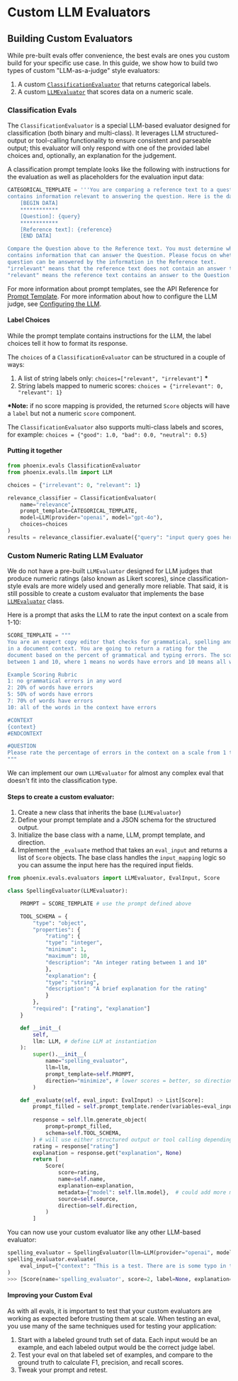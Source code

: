 # Custom LLM Evaluators

## Building Custom Evaluators

While pre-built evals offer convenience, the best evals are ones you custom build for your specific use case. In this guide, we show how to build two types of custom "LLM-as-a-judge" style evaluators:

1. A custom [`ClassificationEvaluator`](https://arize-phoenix.readthedocs.io/projects/evals/en/latest/api/evals.html#classificationevaluator) that returns categorical labels.
2. A custom [`LLMEvaluator`](https://arize-phoenix.readthedocs.io/projects/evals/en/latest/api/evals.html#llmevaluator) that scores data on a numeric scale.

### Classification Evals

The `ClassificationEvaluator` is a special LLM-based evaluator designed for classification (both binary and multi-class). It leverages LLM structured-output or tool-calling functionality to ensure consistent and parseable output; this evaluator will only respond with one of the provided label choices and, optionally, an explanation for the judgement.

A classification prompt template looks like the following with instructions for the evaluation as well as placeholders for the evaluation input data:

```python
CATEGORICAL_TEMPLATE = '''You are comparing a reference text to a question and trying to determine if the reference text
contains information relevant to answering the question. Here is the data:
    [BEGIN DATA]
    ************
    [Question]: {query}
    ************
    [Reference text]: {reference}
    [END DATA]

Compare the Question above to the Reference text. You must determine whether the Reference text
contains information that can answer the Question. Please focus on whether the very specific
question can be answered by the information in the Reference text.
"irrelevant" means that the reference text does not contain an answer to the Question.
"relevant" means the reference text contains an answer to the Question. '''
```

For more information about prompt templates, see the API Reference for [Prompt Template](https://arize-phoenix.readthedocs.io/projects/evals/en/latest/api/evals.html#prompt-template). For more information about how to configure the LLM judge, see [Configuring the LLM](configuring-the-llm.md).

#### Label Choices

While the prompt template contains instructions for the LLM, the label choices tell it how to format its response.

The `choices` of a `ClassificationEvaluator` can be structured in a couple of ways:

1. A list of string labels only: `choices=["relevant", "irrelevant"]` **\***
2. String labels mapped to numeric scores: `choices = {"irrelevant": 0, "relevant": 1}`

**\*Note:** if no score mapping is provided, the returned `Score` objects will have a `label` but not a numeric `score` component.

The `ClassificationEvaluator` also supports multi-class labels and scores, for example: `choices = {"good": 1.0, "bad": 0.0, "neutral": 0.5}`

#### Putting it together

```python
from phoenix.evals ClassificationEvaluator
from phoenix.evals.llm import LLM

choices = {"irrelevant": 0, "relevant": 1}

relevance_classifier = ClassificationEvaluator(
    name="relevance",
    prompt_template=CATEGORICAL_TEMPLATE,
    model=LLM(provider="openai", model="gpt-4o"),
    choices=choices
)
results = relevance_classifier.evaluate({"query": "input query goes here", "reference": "document text goes here"})
```

### Custom Numeric Rating LLM Evaluator

We do not have a pre-built `LLMEvaluator` designed for LLM judges that produce numeric ratings (also known as Likert scores), since classification-style evals are more widely used and generally more reliable. That said, it is still possible to create a custom evaluator that implements the base [`LLMEvaluator`](https://arize-phoenix.readthedocs.io/projects/evals/en/latest/api/evals.html#llmevaluator) class.

Here is a prompt that asks the LLM to rate the input context on a scale from 1-10:

```python
SCORE_TEMPLATE = """
You are an expert copy editor that checks for grammatical, spelling and typing errors
in a document context. You are going to return a rating for the
document based on the percent of grammatical and typing errors. The score should be
between 1 and 10, where 1 means no words have errors and 10 means all words have errors. 

Example Scoring Rubric
1: no grammatical errors in any word
2: 20% of words have errors
5: 50% of words have errors 
7: 70% of words have errors 
10: all of the words in the context have errors 

#CONTEXT
{context}
#ENDCONTEXT

#QUESTION
Please rate the percentage of errors in the context on a scale from 1 to 10. 
"""
```

We can implement our own `LLMEvaluator` for almost any complex eval that doesn't fit into the classification type.

#### Steps to create a custom evaluator:

1. Create a new class that inherits the base (`LLMEvaluator`)
2. Define your prompt template and a JSON schema for the structured output.
3. Initialize the base class with a name, LLM, prompt template, and direction.
4. Implement the `_evaluate` method that takes an `eval_input` and returns a list of `Score` objects. The base class handles the `input_mapping` logic so you can assume the input here has the required input fields.

```python
from phoenix.evals.evaluators import LLMEvaluator, EvalInput, Score

class SpellingEvaluator(LLMEvaluator):

    PROMPT = SCORE_TEMPLATE # use the prompt defined above

    TOOL_SCHEMA = {
        "type": "object",
        "properties": {
            "rating": {
            "type": "integer",
            "minimum": 1,
            "maximum": 10,
            "description": "An integer rating between 1 and 10"
            },
            "explanation": {
            "type": "string",
            "description": "A brief explanation for the rating"
            }
        },
        "required": ["rating", "explanation"]
    }

    def __init__(
        self,
        llm: LLM, # define LLM at instantiation 
    ):
        super().__init__(
            name="spelling_evaluator",
            llm=llm,
            prompt_template=self.PROMPT,
            direction="minimize", # lower scores = better, so direction = minimize 
        )

    def _evaluate(self, eval_input: EvalInput) -> List[Score]:
        prompt_filled = self.prompt_template.render(variables=eval_input)
        
        response = self.llm.generate_object(
            prompt=prompt_filled,
            schema=self.TOOL_SCHEMA,
        ) # will use either structured output or tool calling depending on model capabilities 
        rating = response["rating"]
        explanation = response.get("explanation", None)
        return [
            Score(
                score=rating,
                name=self.name,
                explanation=explanation,
                metadata={"model": self.llm.model},  # could add more metadata here if you want
                source=self.source,
                direction=self.direction,
            )
        ]
```

You can now use your custom evaluator like any other LLM-based evaluator:

```python
spelling_evaluator = SpellingEvaluator(llm=LLM(provider="openai", model="gpt-4o-mini"))
spelling_evaluator.evaluate(
    eval_input={"context": "This is a test. There are is some typo in this sentence."}
)
>>> [Score(name='spelling_evaluator', score=2, label=None, explanation="There is one grammatical error ('There are is') and one typo ('typo' instead of 'typos'), which roughly represents 20% of the 10 words in the document.", metadata={'model': 'gpt-4o-mini'}, source='llm', direction='minimize')]
```

#### Improving your Custom Eval

As with all evals, it is important to test that your custom evaluators are working as expected before trusting them at scale. When testing an eval, you use many of the same techniques used for testing your application:

1. Start with a labeled ground truth set of data. Each input would be an example, and each labeled output would be the correct judge label.
2. Test your eval on that labeled set of examples, and compare to the ground truth to calculate F1, precision, and recall scores.
3. Tweak your prompt and retest.
